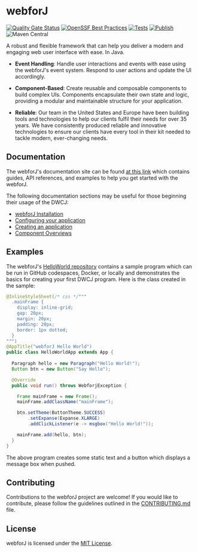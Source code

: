 # webforJ
<p>

[![Quality Gate Status](https://sonarcloud.io/api/project_badges/measure?project=webforj&metric=alert_status)](https://sonarcloud.io/summary/new_code?id=webforj)
[![OpenSSF Best Practices](https://www.bestpractices.dev/projects/8775/badge)](https://www.bestpractices.dev/projects/8775)
[![Tests](https://github.com/webforj/webforj/actions/workflows/tests.yml/badge.svg)](https://github.com/webforj/webforj/actions/workflows/tests.yml)
[![Publish](https://github.com/webforj/webforj/actions/workflows/publish.yml/badge.svg)](https://github.com/webforj/webforj/actions/workflows/publish.yml)
![Maven Central](https://img.shields.io/maven-central/v/com.webforj/webforj-parent.svg)

</p>

A robust and flexible framework that can help you deliver a modern and engaging web user interface with ease. In Java.

- **Event Handling**: Handle user interactions and events with ease using the webforJ's event system. Respond to user actions and update the UI accordingly.

- **Component-Based**: Create reusable and composable components to build complex UIs. Components encapsulate their own state and logic, providing a modular and maintainable structure for your application.

- **Reliable**: Our team in the United States and Europe have been building tools and technologies to help our clients fulfil their needs for over 35 years. We have consistently produced reliable and innovative technologies to ensure our clients have every tool in their kit needed to tackle modern, ever-changing needs.

## Documentation

The webforJ's documentation site can be found [at this link](https://documentation.webforj.com/) which contains guides, API references, and examples to help you get started with the webforJ.

The following documentation sections may be useful for those beginning their usage of the DWCJ:

- [webforJ Installation](https://documentation.webforj.com/docs/installation/local_install)
- [Configuring your application](https://documentation.webforj.com/docs/getting_started/configuration)
- [Creating an application](https://documentation.webforj.com/docs/getting_started/creating_an_application)
- [Component Overviews](https://documentation.webforj.com/docs/components/home)

## Examples

The webforJ's [HelloWorld repository](https://github.com/webforj/webforj-hello-world) contains a sample program which can be run in GitHub codespaces, Docker, or locally and demonstrates the basics for creating your first DWCJ program. Here is the class created in the sample:

```java
@InlineStyleSheet(/* css */"""
  .mainFrame {
    display: inline-grid;
    gap: 20px;
    margin: 20px;
    padding: 20px;
    border: 1px dotted;
  }
""")
@AppTitle("webforJ Hello World")
public class HelloWorldApp extends App {
  
  Paragraph hello = new Paragraph("Hello World!");
  Button btn = new Button("Say Hello");

  @Override
  public void run() throws WebforjException {

    Frame mainFrame = new Frame();
    mainFrame.addClassName("mainFrame");

    btn.setTheme(ButtonTheme.SUCCESS)
        .setExpanse(Expanse.XLARGE)
        .addClickListener(e -> msgbox("Hello World!"));

    mainFrame.add(hello, btn);
  }
}
```

The above program creates some static text and a button which displays a message box when pushed. 

## Contributing

Contributions to the webforJ project are welcome! If you would like to contribute, please follow the guidelines outlined in the [CONTRIBUTING.md](https://github.com/webforj/webforj/blob/main/CONTRIBUTING.md) file.

## License

webforJ is licensed under the [MIT License](https://github.com/webforj/webforj/blob/main/LICENSE).
